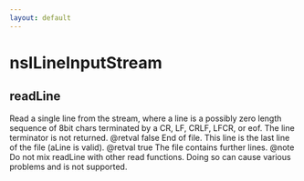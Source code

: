 ```yaml
---
layout: default
---
```


# nsILineInputStream #

## readLine ##

Read a single line from the stream, where a line is a 
possibly zero length sequence of 8bit chars terminated by a
CR, LF, CRLF, LFCR, or eof.
The line terminator is not returned.
@retval false
        End of file. This line is the last line of the file
        (aLine is valid).
@retval true
        The file contains further lines.
@note Do not mix readLine with other read functions.
      Doing so can cause various problems and is not supported.


